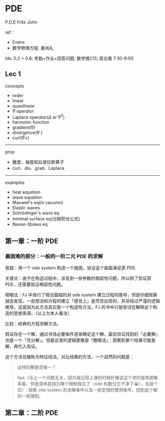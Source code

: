 # PDE

P.D.E Fritz John

ref：

- Evans
- 数学物理方程. 姜尚礼

lds: 0.2 + 0.8; 考勤+作业+回答问题; 数学楼213; 周五晚 7:30-9:00

## Lec 1

concepts

- order
- linear
- quasilinear
- $\nabla$ operator
- Laplace operator($\Delta$ or $\nabla^2$)
- harmonic function
- gradient($\nabla$)
- divergence($\nabla \cdot$)
- curl($\nabla \times$)

---

prop

- 散度、梯度和拉普拉斯算子
- curl、div、grad、Laplace

---

examples

- heat equation
- wave equation
- Maxwell's eq(in vacumn)
- Elastic waves
- Schrödinger's wave eq
- minimal surface eq(分部积分公式)
- Navier-Stokes eq

## 第一章：一阶 PDE

### 最困难的部分：一般的一阶二元 PDE 的求解

思路：用一个 ode system 构造一个曲面，验证这个曲面满足原 PDE. 

关键点：由于在构造过程中，涉及到一些参数的相容性问题，所以除了验证原 PDE，还需要验证相容性问题。

障眼法：FJ 中进行了相当篇幅的对 ode system 建立过程的推导，但是仔细观察就会发现，一些想法和方程的建立「感觉上」是凭空出现的，并非经过严谨的逻辑推导。这是因为此方法其实是一个构造性方法，FJ 的书中只是尝试在解释这个构造的思想来源。（以上为本人看法）

比较：经典的方程求解方法。

假设存在一个解，通过寻找必要条件逐渐确定这个解，最后验证找到的「必要解」也是一个「充分解」。但是这里的逻辑更像是「瞪眼法」：观察到某个结果可能是解，再代入验证。

这个方法也被称为特征线法。对比经典的方法，一个自然的问题是：

>这样的解是否唯一？

>tips（与上一个问题无关，因为我记得上课的时候好像说这个求的是局部解来着，但是具体是因为哪个限制我忘了（ode 和数分忘干净了😭），先挖个坑）: 观察 ode system 的求解条件以及一些定理的使用条件，找到这个解的一些限制。

<!-- some complaints: 我看了半天 + 问 ai 才发现这是个构造解，紫砂😭FJ 大师写的书文学性太高看不懂😭😭😭 -->

## 第二章：二阶 PDE